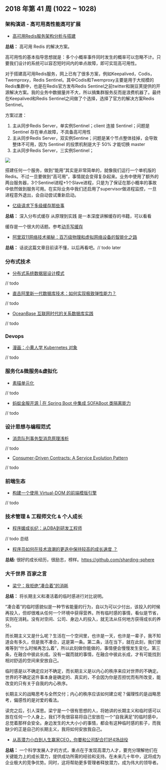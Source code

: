 
## 2018 年第 41 周 (1022 ~ 1028)

### 架构演进 - 高可用高性能高可扩展

- [高可用Redis服务架构分析与搭建](https://mp.weixin.qq.com/s/eQccOeq1pKp0IE0JcvvLpQ)

**总结：** 高可用 Redis 的解决方案。

高可用性的基本指导思想就是：多个小概率事件同时发生的概率可以忽略不计。只要我们设计的系统可以容忍短时间内的单点故障，即可实现高可用性。

对于搭建高可用Redis服务，网上已有了很多方案，例如Keepalived，Codis，Twemproxy，Redis Sentinel。其中Codis和Twemproxy主要是用于大规模的Redis集群中，也是在Redis官方发布Redis Sentinel之前twitter和豌豆荚提供的开源解决方案。我的业务中数据量并不大，所以搞集群服务反而是浪费机器了。最终在Keepalived和Redis Sentinel之间做了个选择，选择了官方的解决方案Redis Sentinel。

方案过渡：
1. 主从同步Redis Server，单实例Sentinel；client 连接 Sentinel；问题是 Sentinel 存在单点故障，不具备高可用性
2. 主从同步Redis Server，双实例Sentine；问题是某个节点整体挂掉，会导致整体不可用，因为 Sentinel 的投票机制是大于 50% 才能切换 master
3. 主从同步Redis Server，三实例Sentinel；

![](https://mmbiz.qpic.cn/mmbiz_png/UHKG18j8iasYlwk2ibZ9ayNibX1QxK8g8fGhJCd5Nqemb8oJQulr8kdoA7nPmgfXC2iaF57oGZ4rR7Qq7HbDobH4yw/640?wx_fmt=png&tp=webp&wxfrom=5&wx_lazy=1&wx_co=1)

搭建任何一个服务，做到“能用”其实是非常简单的，就像我们运行一个单机版的Redis。不过一旦要做到“高可用”，事情就会变得复杂起来。业务中使用了额外的两台服务器，3个Sentinel进程+1个Slave进程，只是为了保证在那小概率的事故中依然做到服务可用。在实际业务中我们还启用了supervisor做进程监控，一旦进程意外退出，会自动尝试重新启动。


- [亿级请求下多级缓存那些事](https://mp.weixin.qq.com/s/1hXJSMxYhbum5YD1EO1KbA)

**总结：** 深入分布式缓存 从原理到实践 是一本深度讲解缓存的书籍，可以看看

缓存是一个很大的话题。参考[动手写缓存](https://mp.weixin.qq.com/s?__biz=MzI3MzY0OTc3OQ%3D%3D&mid=2247484391&idx=1&sn=80fa0d24009e3041c045ebb714520e9f&scene=45#wechat_redirect)

- [阿里双11网络技术揭秘：百万级物理和虚拟网络设备的智能化之路](https://mp.weixin.qq.com/s/_p1pT5JFbIqZFSiDXC7Ecg)

**总结：** 话说这篇文章目前读不懂，以后再看吧。// todo later

### 分布式技术

- [分布式系统数据层设计模式](https://mp.weixin.qq.com/s/_CBoYbOoVDkFDoEgC0I68Q)

// todo

- [直击阿里新一代数据库技术：如何实现极致弹性能力？](https://mp.weixin.qq.com/s/X8fdVKoiGx1chxVjtvk1tw)

// todo

- [OceanBase 互联网时代的关系数据库实践](https://mp.weixin.qq.com/s/GB6P13YeR--t1wbcdcQh9Q)

// todo

### Devops

- [漫画：小黄人学 Kubernetes 对象](https://mp.weixin.qq.com/s/NhefFo1XBwzWrAEqcQNeuA)

// todo

### 服务化&微服务&虚拟化

- [素描单元化](https://mp.weixin.qq.com/s/jfbHvEMSZtgXis3AtSOZyw)

// todo

- [蚂蚁金服开源 | 在 Spring Boot 中集成 SOFABoot 类隔离能力](https://mp.weixin.qq.com/s/VrsITin7FNU3BymcsXlDlQ)

// todo


### 设计思想与编程范式

- [消息队列事务型消息原理浅析](https://mp.weixin.qq.com/s/ufTdKKYHENWRXlarbybgvg)

// todo

- [Consumer-Driven Contracts: A Service Evolution Pattern](https://martinfowler.com/articles/consumerDrivenContracts.html)

// todo

### 前端生态

- [构建一个使用 Virtual-DOM 的前端模版引擎](https://github.com/livoras/blog/issues/14)

// todo

### 技术管理 & 工程师文化 & 个人成长

- [程序媛成长纪：从DBA到研发工程师](https://mp.weixin.qq.com/s/KRjKlDEHJWcK1-oXf2k_8A)

// todo 总结

- [程序员如何在技术浪潮的更迭中保持较高的成长速度 ？](https://mp.weixin.qq.com/s/6EpeirxGg3eIM0dy77E16Q)

**总结:** 很好的成长经历，很励志，榜样。https://github.com/sharding-sphere

### 大千世界 百家之言

- [梁宁：我拒绝“凑合着”的消耗](https://36kr.com/p/5158058.html?from=groupmessage&isappinstalled=0)

**总结：** 将长期主义和凑活着的临时感进行对比说明。

“凑合着”的临时感貌似是一种节省能量的行为，自以为可以少付出，该投入的时候再投入，但却很难从任何一个环境中获得营养。所有临时感的事情，看似是节省，实则在消耗。没有对空间、公司、身边人的投入，就无法从任何地方获得成长的养分。

而长期主义又是什么呢？生活在一个空间里，也许是一天，也许是一辈子，我不知道会有多久，但是我不凑合，这是第一条。第二条，活在当下，就在此刻，我们很难等到“什么时候再怎么着”，所以此刻做你能做的，事情便会慢慢发生变化。第三条，在融合中彼此长成。没有一蹴而就的事情，在融合中彼此长成，才有可能找到相对舒适的空间来安放自己。

临时感是以不确定应对不确定，而长期主义是以内心的秩序来应对世界的不确定。世界的不确定这件事本身是确定的、真实的，不会因为你是否担忧而有所改变，能改变的只有关于自我的内心秩序。

长期主义的战略思考与全然交付；内心的秩序应该如何建立呢？偏理性的是战略思考，偏感性的是对爱的看法。

读完之后，引人深思。梁宁是一个很有思想的人，将她讲的长期主义和临时感可以放在任何一个人身上，我们不免很容易将自己安放在一个“自我满足”的临时感中，总觉着那样会安全。身边发生的大大小小的事情，都会有这种临时感的影子，而我缺少的正是自己的长期主义，我将如何安放我自己。

- [从高潜力小白到人生赢家CEO，你要和公司配合打好4场战役](https://mp.weixin.qq.com/s/dWMEzxYuPqUOZnYPZQKRlw)

**总结：** 一个科学发展人才的方式，重点在于发现高潜力人才，要充分理解他们在关键能力上的成长潜力，提供成功所需的经验和支持。在未来几十年中，这将成为企业极大的竞争优势。同时，这将帮助更多管理者释放潜力，成为伟大的领导者。

